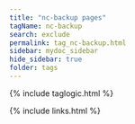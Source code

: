 ```yaml
---
title: "nc-backup pages"
tagName: nc-backup
search: exclude
permalink: tag_nc-backup.html
sidebar: mydoc_sidebar
hide_sidebar: true
folder: tags
---
```


{% include taglogic.html %}

{% include links.html %}
